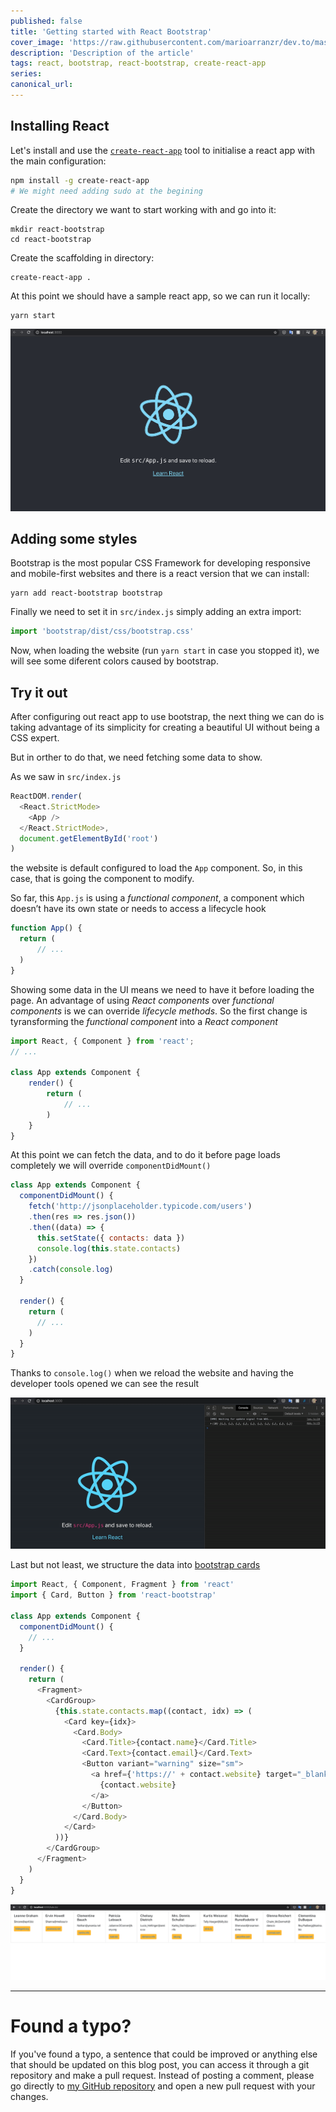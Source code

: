 ```yaml
---
published: false
title: 'Getting started with React Bootstrap'
cover_image: 'https://raw.githubusercontent.com/marioarranzr/dev.to/master/blog-posts/react-bootstrap/assets/react-bootstrap.png'
description: 'Description of the article'
tags: react, bootstrap, react-bootstrap, create-react-app
series:
canonical_url:
---
```


## Installing React

Let's install and use the [`create-react-app`](https://create-react-app.dev/docs/getting-started/) tool to initialise a react app with the main configuration:

```bash
npm install -g create-react-app
# We might need adding sudo at the begining
```

Create the directory we want to start working with and go into it:

```
mkdir react-bootstrap
cd react-bootstrap
```

Create the scaffolding in directory:

```
create-react-app .
```

At this point we should have a sample react app, so we can run it locally:

```
yarn start
```

![Starting app](./assets/starting-app.png)

## Adding some styles

Bootstrap is the most popular CSS Framework for developing responsive and mobile-first websites and there is a react version that we can install:

```
yarn add react-bootstrap bootstrap
```

Finally we need to set it in `src/index.js` simply adding an extra import:

```js
import 'bootstrap/dist/css/bootstrap.css'
```

Now, when loading the website (run `yarn start` in case you stopped it), we will see some diferent colors caused by bootstrap.

## Try it out

After configuring out react app to use bootstrap, the next thing we can do is taking advantage of its simplicity for creating a beautiful UI without being a CSS expert.

But in orther to do that, we need fetching some data to show.

As we saw in `src/index.js`

```js
ReactDOM.render(
  <React.StrictMode>
    <App />
  </React.StrictMode>,
  document.getElementById('root')
)
```

the website is default configured to load the `App` component. So, in this case, that is going the component to modify.

So far, this `App.js` is using a _functional component_, a component which doesn’t have its own state or needs to access a lifecycle hook

```js
function App() {
  return (
      // ...
  )
}
```

Showing some data in the UI means we need to have it before loading the page. An advantage of using _React components_ over _functional components_ is we can override _lifecycle methods_. So the first change is tyransforming the _functional component_ into a _React component_

```js
import React, { Component } from 'react';
// ...

class App extends Component {
    render() {
        return (
            // ...
        )
    }
}
```

At this point we can fetch the data, and to do it before page loads completely we will override `componentDidMount()`

```js
class App extends Component {
  componentDidMount() {
    fetch('http://jsonplaceholder.typicode.com/users')
    .then(res => res.json())
    .then((data) => {
      this.setState({ contacts: data })
      console.log(this.state.contacts)
    })
    .catch(console.log)
  }

  render() {
    return (
      // ...
    )
  }
}
```

Thanks to `console.log()` when we reload the website and having the developer tools opened we can see the result

![Fetching data](./assets/developer-tools-array.gif)

Last but not least, we structure the data into [bootstrap cards](https://react-bootstrap.netlify.com/components/cards/#cards)

```js
import React, { Component, Fragment } from 'react'
import { Card, Button } from 'react-bootstrap'

class App extends Component {
  componentDidMount() {
    // ...
  }

  render() {
    return (
      <Fragment>
        <CardGroup>
          {this.state.contacts.map((contact, idx) => (
            <Card key={idx}>
              <Card.Body>
                <Card.Title>{contact.name}</Card.Title>
                <Card.Text>{contact.email}</Card.Text>
                <Button variant="warning" size="sm">
                  <a href={'https://' + contact.website} target="_blank" rel="noopener noreferrer">
                    {contact.website}
                  </a>
                </Button>
              </Card.Body>
            </Card>
          ))}
        </CardGroup>
      </Fragment>
    )
  }
}
```

![Final version](./assets/final-version.png)

---

# Found a typo?

If you've found a typo, a sentence that could be improved or anything else that should be updated on this blog post, you can access it through a git repository and make a pull request. Instead of posting a comment, please go directly to [my GitHub repository](https://github.com/marioarranzr/dev.to) and open a new pull request with your changes.

